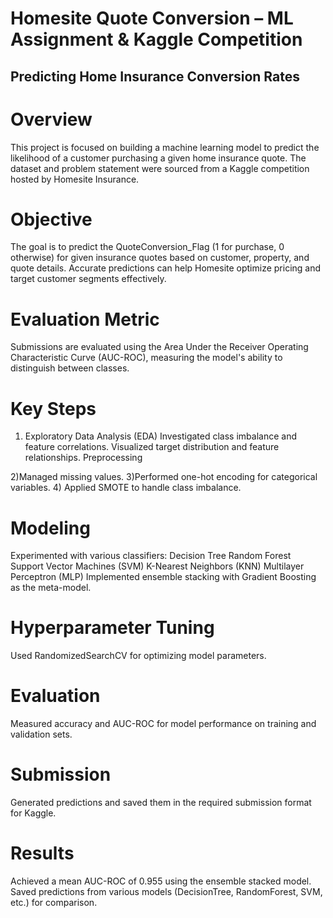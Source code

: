 # Homesite Quote Conversion – ML Assignment & Kaggle Competition

## Predicting Home Insurance Conversion Rates
# Overview
This project is focused on building a machine learning model to predict the likelihood of a customer purchasing a given home insurance quote. The dataset and problem statement were sourced from a Kaggle competition hosted by Homesite Insurance.

# Objective
The goal is to predict the QuoteConversion_Flag (1 for purchase, 0 otherwise) for given insurance quotes based on customer, property, and quote details. Accurate predictions can help Homesite optimize pricing and target customer segments effectively.

# Evaluation Metric
Submissions are evaluated using the Area Under the Receiver Operating Characteristic Curve (AUC-ROC), measuring the model's ability to distinguish between classes.

# Key Steps
1) Exploratory Data Analysis (EDA)
Investigated class imbalance and feature correlations.
Visualized target distribution and feature relationships.
Preprocessing

2)Managed missing values.
3)Performed one-hot encoding for categorical variables.
4) Applied SMOTE to handle class imbalance.

# Modeling
Experimented with various classifiers:
Decision Tree
Random Forest
Support Vector Machines (SVM)
K-Nearest Neighbors (KNN)
Multilayer Perceptron (MLP)
Implemented ensemble stacking with Gradient Boosting as the meta-model.

# Hyperparameter Tuning
Used RandomizedSearchCV for optimizing model parameters.

# Evaluation
Measured accuracy and AUC-ROC for model performance on training and validation sets.

# Submission
Generated predictions and saved them in the required submission format for Kaggle.

# Results
Achieved a mean AUC-ROC of 0.955 using the ensemble stacked model.
Saved predictions from various models (DecisionTree, RandomForest, SVM, etc.) for comparison.
